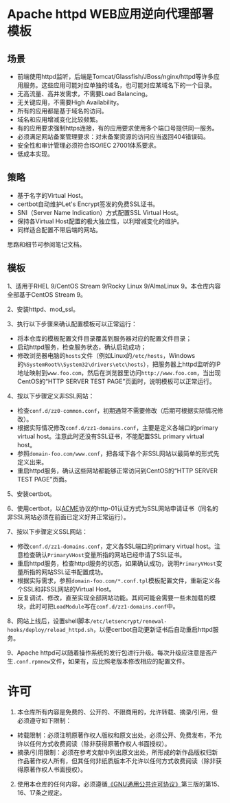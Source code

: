 # Apache httpd WEB应用逆向代理部署模板

## 场景

- 前端使用httpd监听，后端是Tomcat/Glassfish/JBoss/nginx/httpd等许多应用服务。这些应用可能对应单独的域名，也可能对应某域名下的一个目录。
- 无高流量、高并发需求，不需要Load Balancing。
- 无关键应用，不需要High Availability。
- 所有的应用都是基于域名的访问。
- 域名和应用增减变化比较频繁。
- 有的应用要求强制https连接，有的应用要求使用多个端口号提供同一服务。
- 必须满足网站备案管理要求：对未备案资源的访问应当返回404错误码。
- 安全性和审计管理必须符合ISO/IEC 27001体系要求。
- 低成本实现。

## 策略

- 基于名字的Virtual Host。
- certbot自动维护Let's Encrypt签发的免费SSL证书。
- SNI（Server Name Indication）方式配置SSL Virtual Host。
- 保持各Virtual Host配置的极大独立性，以利增减变化的维护。
- 同样适合配置不带后端的网站。

思路和细节可参阅笔记文档。

## 模板

1、适用于RHEL 9/CentOS Stream 9/Rocky Linux 9/AlmaLinux 9。本仓库内容全部基于CentOS Stream 9。

2、安装httpd、mod_ssl。

3、执行以下步骤来确认配置模板可以正常运行：
- 将本仓库的模板配置文件目录覆盖到服务器对应的配置文件目录；
- 启动httpd服务，检查服务状态，确认启动成功；
- 修改浏览器电脑的`hosts`文件（例如Linux的`/etc/hosts`，Windows的`%SystemRoot%\System32\drivers\etc\hosts`），把服务器上httpd监听的IP地址映射到`www.foo.com`，然后在浏览器里访问`http://www.foo.com`，当出现CentOS的“HTTP SERVER TEST PAGE”页面时，说明模板可以正常运行。

4、按以下步骤定义非SSL网站：
- 检查`conf.d/zz0-common.conf`，初期通常不需要修改（后期可根据实际情况修改）。
- 根据实际情况修改`conf.d/zz1-domains.conf`，主要是定义各端口的primary virtual host。注意此时还没有SSL证书，不能配置SSL primary virtual host。
- 参照`domain-foo.com/www.conf`，把各域下各个非SSL网站以最简单的形式先定义出来。
- 重启httpd服务，确认这些网站都能够正常访问到CentOS的“HTTP SERVER TEST PAGE”页面。

5、安装certbot。

6、使用certbot，以[ACME](https://github.com/ietf-wg-acme/acme)协议的http-01认证方式为SSL网站申请证书（同名的非SSL网站必须在前面已定义好并正常运行）。

7、按以下步骤定义SSL网站：
- 修改`conf.d/zz1-domains.conf`，定义各SSL端口的primary virtual host。注意检查确认`PrimaryVHost`变量所指的网站已经申请了SSL证书。
- 重启httpd服务，检查httpd服务的状态，如果确认成功，说明`PrimaryVHost`变量所指的网站SSL证书配置成功。
- 根据实际需求，参照`domain-foo.com/*.conf.tpl`模板配置文件，重新定义各个SSL和非SSL网站的Virtual Host。
- 反复调试、修改，直至实现全部网站功能。其间可能会需要一些未加载的模块，此时可把`LoadModule`写在`conf.d/zz1-domains.conf`中。

8、网站上线后，设置shell脚本`/etc/letsencrypt/renewal-hooks/deploy/reload_httpd.sh`，以便certbot自动更新证书后自动重启httpd服务。

9、Apache httpd可以随着操作系统的发行包进行升级。每次升级应注意是否产生`.conf.rpmnew`文件，如果有，应比照老版本修改相应的配置文件。

# 许可

1. 本仓库所有内容是免费的、公开的、不限商用的，允许转载、摘录/引用，但必须遵守如下限制：
- 转载限制：必须注明原著作权人版权和原文出处，必须公开、免费发布，不允许以任何方式收费阅读（除非获得原著作权人书面授权）。
- 摘录/引用限制：必须在参考文献中列出原文出处，所形成的新作品版权归新作品著作权人所有，但其任何非纸质版本不允许以任何方式收费阅读（除非获得原著作权人书面授权）。

2. 使用本仓库的任何内容，必须遵循[《GNU通用公共许可协议》](https://www.gnu.org/licenses/)第三版的第15、16、17条之规定。
